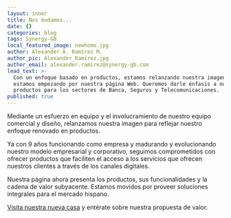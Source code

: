 ```yaml
---
layout: inner
title: Nos mudamos...
date: {}
categories: blog
tags: Synergy-GB
local_featured_image: newhome.jpg
author: Alexander A. Ramírez M.
author_pic: Alexander_Ramirez.jpg
author_email: alexander.ramirez@synergy-gb.com
lead_text: >-
  Con un enfoque basado en productos, estamos relanzando nuestra imagen y
  estamos empezando por nuestra página Web. Queremos darle énfasis a nuestros
  productos para los sectores de Banca, Seguros y Telecomunicaciones.
published: true
---
```


Mediante un esfuerzo en equipo y el involucramiento de nuestro equipo comercial y diseño, relanzamos nuestra imagen para reflejar nuestro enfoque renovado en productos.

Ya con 9 años funcionando como empresa y madurando y evolucionando nuestro modelo empresarial y corporativo, seguimos comprometidos con ofrecer productos que faciliten el acceso a los servicios que ofrecen nuestros clientes a través de los canales digitales.

Nuestra página ahora presenta los productos, sus funcionalidades y la cadena de valor subyacente. Estamos movidos por proveer soluciones integrales para el mercado hispano.

[Visita nuestra nueva casa](http://synergy-gb.com) y entérate sobre nuestra propuesta de valor.

